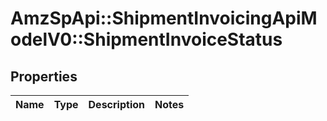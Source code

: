 # AmzSpApi::ShipmentInvoicingApiModelV0::ShipmentInvoiceStatus

## Properties
Name | Type | Description | Notes
------------ | ------------- | ------------- | -------------

